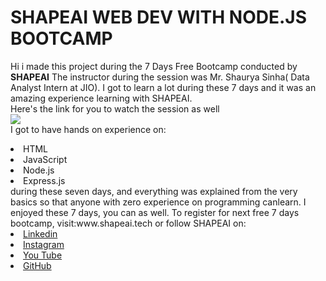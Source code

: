 # SHAPEAI WEB DEV WITH NODE.JS BOOTCAMP
Hi i made this project during the 7 Days Free Bootcamp conducted by <b> SHAPEAI</b>
The instructor during the session was Mr. Shaurya Sinha( Data Analyst Intern at JIO). I got to learn a lot during these 7 days and it was an amazing experience learning with SHAPEAI.<br>Here's the link for you to watch the session as well</br>
<a href="https://WWW.youtube.com/playlist?ist=PL7zl8TDRnbul748Yq6CTEnUzUfGE26AOA">
  <img src="https://github.com/ShapeAI/PYTHON-AND-DATA-ANALYTICS/blob/main/JavaScriptsandNodejs.png"></a>
  <br>I got to have hands on experience on:
  <li>HTML
  <li>JavaScript
    <li>Node.js
      <li>Express.js
        <br>during these seven days, and everything was explained from the very basics so that anyone with zero experience on programming canlearn.
        I enjoyed these 7 days, you can as well. To register for next free 7 days bootcamp, visit:www.shapeai.tech
        or follow SHAPEAI on:
<li><a href="https://in.linkedin.com/company/shapeai">Linkedin</a>
<li><a href="https://www.instagram.com/shapeai?h1=en">Instagram</a>
<li><a href="https://www.youtube.com/channel/UCTUvDLTW9meuDXWdamlSPdA">You Tube</a>
<li><a href="https://github.com/shapeai">GitHub</a>
